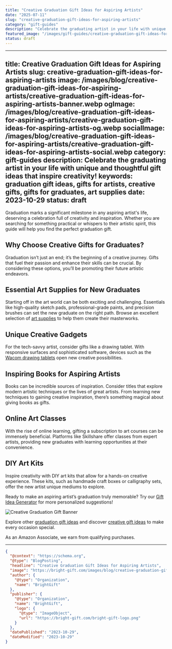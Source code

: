```yaml
---
title: "Creative Graduation Gift Ideas for Aspiring Artists"
date: "2025-07-11"
slug: "creative-graduation-gift-ideas-for-aspiring-artists"
category: "gift-guides"
description: "Celebrate the graduating artist in your life with unique and thoughtful gift ideas that inspire creativity!"
featured_image: "/images/gift-guides/creative-graduation-gift-ideas-for-aspiring-artists/banner.webp"
status: draft
---
```


---
title: Creative Graduation Gift Ideas for Aspiring Artists
slug: creative-graduation-gift-ideas-for-aspiring-artists
image: /images/blog/creative-graduation-gift-ideas-for-aspiring-artists/creative-graduation-gift-ideas-for-aspiring-artists-banner.webp
ogImage: /images/blog/creative-graduation-gift-ideas-for-aspiring-artists/creative-graduation-gift-ideas-for-aspiring-artists-og.webp
socialImage: /images/blog/creative-graduation-gift-ideas-for-aspiring-artists/creative-graduation-gift-ideas-for-aspiring-artists-social.webp
category: gift-guides
description: Celebrate the graduating artist in your life with unique and thoughtful gift ideas that inspire creativity!
keywords: graduation gift ideas, gifts for artists, creative gifts, gifts for graduates, art supplies
date: 2023-10-29
status: draft
---

Graduation marks a significant milestone in any aspiring artist's life, deserving a celebration full of creativity and inspiration. Whether you are searching for something practical or whispers to their artistic spirit, this guide will help you find the perfect graduation gift.

## Why Choose Creative Gifts for Graduates?

Graduation isn’t just an end; it’s the beginning of a creative journey. Gifts that fuel their passion and enhance their skills can be crucial. By considering these options, you’ll be promoting their future artistic endeavors.

## Essential Art Supplies for New Graduates

Starting off in the art world can be both exciting and challenging. Essentials like high-quality sketch pads, professional-grade paints, and precision brushes can set the new graduate on the right path. Browse an excellent selection of [art supplies](https://www.amazon.com/s?k=art+supplies&tag=bright-gift-20) to help them create their masterworks.

## Unique Creative Gadgets

For the tech-savvy artist, consider gifts like a drawing tablet. With responsive surfaces and sophisticated software, devices such as the [Wacom drawing tablets](https://www.amazon.com/s?k=wacom+tablets&tag=bright-gift-20) open new creative possibilities.

## Inspiring Books for Aspiring Artists

Books can be incredible sources of inspiration. Consider titles that explore modern artistic techniques or the lives of great artists. From learning new techniques to gaining creative inspiration, there’s something magical about giving books as gifts.

## Online Art Classes

With the rise of online learning, gifting a subscription to art courses can be immensely beneficial. Platforms like Skillshare offer classes from expert artists, providing new graduates with learning opportunities at their convenience.

## DIY Art Kits

Inspire creativity with DIY art kits that allow for a hands-on creative experience. These kits, such as handmade craft boxes or calligraphy sets, offer the new artist unique mediums to explore.

Ready to make an aspiring artist’s graduation truly memorable? Try our [Gift Idea Generator](/blog/graduation-gifts) for more personalized suggestions!

![Creative Graduation Gift Banner](/images/blog/creative-graduation-gift-ideas-for-aspiring-artists/creative-graduation-gift-ideas-for-aspiring-artists-banner.webp "Celebrate graduates with creative and inspiring gifts.")

Explore other [graduation gift ideas](/blog/graduation-gifts) and discover [creative gift ideas](/blog/creative-gift-ideas) to make every occasion special.

As an Amazon Associate, we earn from qualifying purchases.

---

```json
{
  "@context": "https://schema.org",
  "@type": "BlogPosting",
  "headline": "Creative Graduation Gift Ideas for Aspiring Artists",
  "image": "https://bright-gift.com/images/blog/creative-graduation-gift-ideas-for-aspiring-artists/creative-graduation-gift-ideas-for-aspiring-artists-banner.webp",
  "author": {
    "@type": "Organization",
    "name": "BrightGift"
  },
  "publisher": {
    "@type": "Organization",
    "name": "BrightGift",
    "logo": {
      "@type": "ImageObject",
      "url": "https://bright-gift.com/bright-gift-logo.png"
    }
  },
  "datePublished": "2023-10-29",
  "dateModified": "2023-10-29"
}
```
